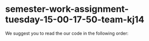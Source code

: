 # semester-work-assignment-tuesday-15-00-17-50-team-kj14
We suggest you to read the our code in the following order: